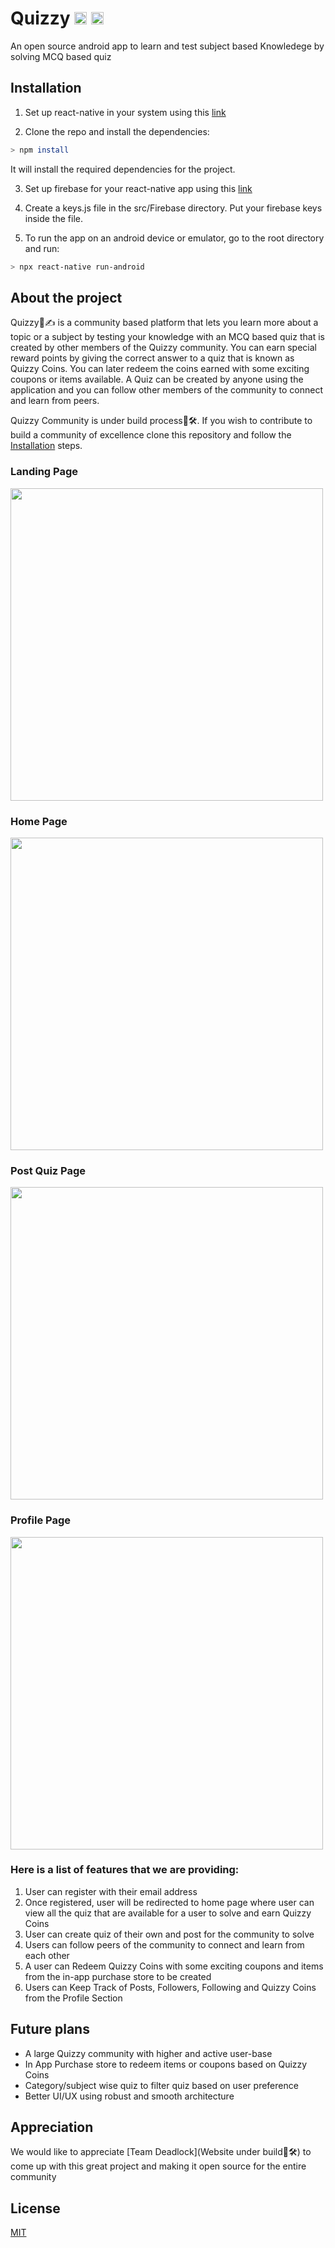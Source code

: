 # Quizzy <img src = "https://user-images.githubusercontent.com/46704901/162890351-a35a2b95-ebb2-4d6d-ba0f-1bc365dacea4.png" width="20"> <img src = "https://user-images.githubusercontent.com/46704901/162890474-43b4d540-0c64-4327-b050-a7f3e1c9ed66.png" width="20">

An open source android app to learn and test subject based Knowledege by solving MCQ based quiz

## Installation

1) Set up react-native in your system using this [link](https://reactnative.dev/docs/environment-setup)

2) Clone the repo and install the dependencies:

```bash
> npm install
```
It will install the required dependencies for the project.

3) Set up firebase for your react-native app using this [link](https://console.firebase.google.com/)

4) Create a keys.js file in the src/Firebase directory. Put your firebase keys inside the file.

5) To run the app on an android device or emulator, go to the root directory and run:

```bash
> npx react-native run-android
```


## About the project

Quizzy🧠✍ is a community based platform that lets you learn more about a topic or a subject by testing your knowledge with an MCQ based quiz that is created by other members of the Quizzy community. You can earn special reward points by giving the correct answer to a quiz that is known as Quizzy Coins. You can later redeem the coins earned with some exciting coupons or items available. A Quiz can be created by anyone using the application and you can follow other members of the community to connect and learn from peers. 

Quizzy Community is under build process🔨🛠. If you wish to contribute to build a community of excellence clone this repository and follow the [Installation](https://github.com/dhanmoni/Quizzy-v0.1/blob/main/README.md#installation) steps.

### Landing Page


<img src = "https://user-images.githubusercontent.com/46704901/162894534-b06a4b6a-9610-4b62-90e3-d4d4a04938f8.png" width="500">


### Home Page


<img src = "https://user-images.githubusercontent.com/46704901/162894605-56758186-7a81-4ade-94a8-a96348975b2c.png" width="500">



### Post Quiz Page


<img src = "https://user-images.githubusercontent.com/46704901/162894695-894648ac-a029-4d1c-b40c-24e2343c27c8.png" width="500">

### Profile Page

<img src = "https://user-images.githubusercontent.com/46704901/164310854-5d21495c-04d3-43bb-be31-e679e245d20a.png" width="500">



### Here is a list of features that we are providing:

1. User can register with their email address
2. Once registered, user will be redirected to home page where user can view all the quiz that are available for a user to solve and earn Quizzy Coins
3. User can create quiz of their own and post for the community to solve
4. Users can follow peers of the community to connect and learn from each other
5. A user can Redeem Quizzy Coins with some exciting coupons and items from the in-app purchase store to be created
6. Users can Keep Track of Posts, Followers, Following and Quizzy Coins from the Profile Section

## Future plans

- A large Quizzy community with higher and active user-base
- In App Purchase store to redeem items or coupons based on Quizzy Coins
- Category/subject wise quiz to filter quiz based on user preference
- Better UI/UX using robust and smooth architecture

## Appreciation

We would like to appreciate [Team Deadlock](Website under build🔨🛠) to come up with this great project and making it open source for the entire community

## License

[MIT](https://choosealicense.com/licenses/mit/)

